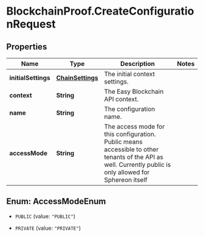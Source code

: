 # BlockchainProof.CreateConfigurationRequest

## Properties
Name | Type | Description | Notes
------------ | ------------- | ------------- | -------------
**initialSettings** | [**ChainSettings**](ChainSettings.md) | The initial context settings. | 
**context** | **String** | The Easy Blockchain API context. | 
**name** | **String** | The configuration name. | 
**accessMode** | **String** | The access mode for this configuration. Public means accessible to other tenants of the API as well. Currently public is only allowed for Sphereon itself | 


<a name="AccessModeEnum"></a>
## Enum: AccessModeEnum


* `PUBLIC` (value: `"PUBLIC"`)

* `PRIVATE` (value: `"PRIVATE"`)




